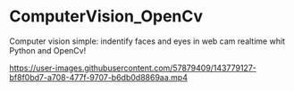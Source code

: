 # ComputerVision_OpenCv
Computer vision simple: indentify faces and eyes in web cam realtime whit Python and OpenCv!


https://user-images.githubusercontent.com/57879409/143779127-bf8f0bd7-a708-477f-9707-b6db0d8869aa.mp4

